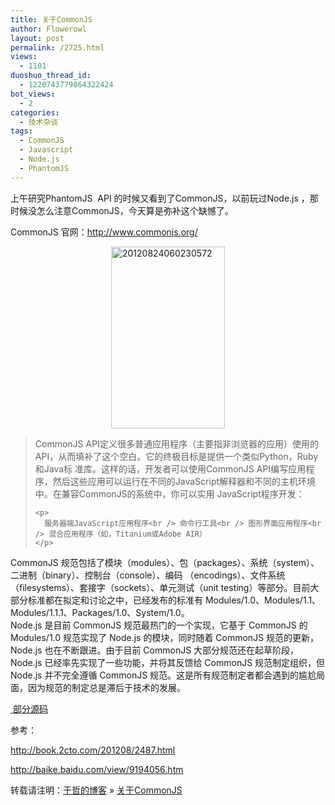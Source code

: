```yaml
---
title: 关于CommonJS
author: Flowerowl
layout: post
permalink: /2725.html
views:
  - 1101
duoshuo_thread_id:
  - 1220743779864322424
bot_views:
  - 2
categories:
  - 技术杂谈
tags:
  - CommonJS
  - Javascript
  - Node.js
  - PhantomJS
---
```

<div id="p_fullcontent" class="detail">
  <p>
    上午研究PhantomJS  API 的时候又看到了CommonJS，以前玩过Node.js ，那时候没怎么注意CommonJS，今天算是弥补这个缺憾了。
  </p>
  
  <p>
    CommonJS 官网：<a href="http://www.commonjs.org/">http://www.commonjs.org/</a>
  </p>
  
  <p>
    <img style="display: block; margin-left: auto; margin-right: auto;" title="20120824060230572.gif" src="http://lazynight.me/wp-content/uploads/2012/11/20120824060230572.gif" alt="20120824060230572" width="182" height="291" border="0" />
  </p>
  
  <blockquote>
    <p>
      CommonJS API定义很多普通应用程序（主要指非浏览器的应用）使用的API，从而填补了这个空白。它的终极目标是提供一个类似Python，Ruby和Java标 准库。这样的话，开发者可以使用CommonJS API编写应用程序，然后这些应用可以运行在不同的JavaScript解释器和不同的主机环境中。在兼容CommonJS的系统中，你可以实用 JavaScript程序开发：
    </p>
    
    <p>
      服务器端JavaScript应用程序<br /> 命令行工具<br /> 图形界面应用程序<br /> 混合应用程序（如，Titanium或Adobe AIR）
    </p>
  </blockquote>
</div>

CommonJS 规范包括了模块（modules）、包（packages）、系统（system）、二进制（binary）、控制台（console）、编码 （encodings）、文件系统（filesystems）、套接字（sockets）、单元测试（unit testing）等部分。目前大部分标准都在拟定和讨论之中，已经发布的标准有 Modules/1.0、Modules/1.1、Modules/1.1.1、Packages/1.0、System/1.0。  
Node.js 是目前 CommonJS 规范最热门的一个实现，它基于 CommonJS 的 Modules/1.0 规范实现了 Node.js 的模块，同时随着 CommonJS 规范的更新，Node.js 也在不断跟进。由于目前 CommonJS 大部分规范还在起草阶段，Node.js 已经率先实现了一些功能，并将其反馈给 CommonJS 规范制定组织，但 Node.js 并不完全遵循 CommonJS 规范。这是所有规范制定者都会遇到的尴尬局面，因为规范的制定总是滞后于技术的发展。

[ 部分源码][1]

参考：

<http://book.2cto.com/201208/2487.html>

<http://baike.baidu.com/view/9194056.htm>

转载请注明：[于哲的博客][2] &raquo; [关于CommonJS][3]

 [1]: https://github.com/commonjs/commonjs
 [2]: http://lazynight.me
 [3]: http://lazynight.me/2725.html